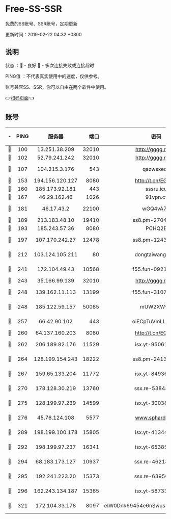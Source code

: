 # Free-SS-SSR

免费的SS账号、SSR账号，定期更新

更新时间：2019-02-22 04:32 +0800

## 说明

状态     ：🙂 - 良好 🙁 - 多次连接失败或连接超时

PING值   ：不代表真实使用中的速度，仅供参考。

账号兼容SS、SSR，你可以自由在两个软件中使用。

👉[扫码页面](https://liesauer.github.io/free-ss-ssr.github.io/)👈

## 账号

|-|PING|服务器|端口|密码|加密方式|区域|
|:----:|:----:|:-----:|-----:|:----:|:----:|:----:|
|🙂|100|13.251.38.209|32010|http://gggg.rocks|chacha20|SG|
|🙂|102|52.79.241.242|32010|http://gggg.rocks|chacha20|KR|
|🙂|107|104.215.3.176|543|qazwsxedc|aes-256-gcm|JP|
|🙂|153|194.156.120.127|8080|http://t.cn/EGJIyrl|rc4-md5|RU|
|🙂|160|185.173.92.181|443|sssru.icu|rc4-md5|RU|
|🙂|167|46.29.162.46|1026|91vpn.cf|rc4-md5|RU|
|🙂|181|46.17.43.2|22100|wGQ4vA7D|aes-256-gcm|RU|
|🙂|189|213.183.48.10|19410|ss8.pm-27042185|rc4-md5|RU|
|🙂|193|185.243.57.36|8080|PCHQ2E|rc4-md5|US|
|🙂|197|107.170.242.27|12478|ss8.pm-12435283|aes-256-cfb|US|
|🙂|212|103.124.105.211|80|dongtaiwang.com|aes-256-cfb|US|
|🙂|241|172.104.49.43|10568|f55.fun-09214148|aes-256-cfb|SG|
|🙂|243|35.166.99.139|32010|http://gggg.rocks|chacha20|US|
|🙂|248|139.162.11.113|13199|f55.fun-31072524|aes-256-cfb|SG|
|🙂|248|185.122.59.157|50085|mUW2XWw8|aes-256-cfb|GB|
|🙂|257|66.42.90.102|443|oiECpTuVmLLxk4Ts|aes-256-cfb|US|
|🙂|260|64.137.160.203|8080|http://t.cn/EGJIyrl|rc4-md5|CA|
|🙂|262|206.189.82.176|11529|isx.yt-95061983|aes-256-cfb|SG|
|🙂|264|128.199.154.243|18222|ss8.pm-24139356|aes-256-cfb|SG|
|🙂|267|159.65.133.204|11772|isx.yt-84936416|aes-256-cfb|SG|
|🙂|270|178.128.30.219|13760|ssx.re-53848293|aes-256-cfb|SG|
|🙂|275|128.199.97.239|14599|isx.yt-30038963|aes-256-cfb|SG|
|🙂|276|45.76.124.108|5577|www.sphard.com|aes-256-cfb|AU|
|🙂|289|198.199.100.178|15805|isx.yt-41344230|aes-256-cfb|US|
|🙂|292|198.199.97.237|16341|isx.yt-65385017|aes-256-cfb|US|
|🙂|294|68.183.173.127|10937|ssx.re-46218785|aes-256-cfb|US|
|🙂|295|192.241.223.20|15373|ssx.re-63950271|aes-256-cfb|US|
|🙂|296|162.243.134.187|15365|isx.yt-58733804|aes-256-cfb|US|
|🙂|321|172.104.33.178|8097|eIW0Dnk69454e6nSwuspv9DmS201tQ0D|aes-256-cfb|SG|
